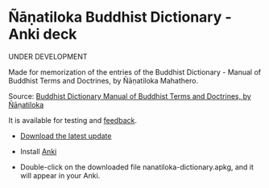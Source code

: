 # Ñāṇatiloka Buddhist Dictionary - Anki deck

UNDER DEVELOPMENT

Made for memorization of the entries of the Buddhist Dictionary - Manual of Buddhist Terms and Doctrines, 
by Ñāṇatiloka Mahathero.

Source: [Buddhist Dictionary Manual of Buddhist Terms and Doctrines, 
by Ñāṇatiloka](https://www.palikanon.com/english/wtb/dic_idx.html)

It is available for testing and [feedback](https://docs.google.com/forms/d/e/1FAIpQLSeA7LgF9KnCGWw1_HysqKpgD4eg4Hjo3ZFG7GcL53nsIETDCw/viewform).

- [Download the latest update](https://github.com/sasanarakkha/study-tools/releases/latest/download/nanatiloka-dictionary.apkg)

- Install [Anki](https://apps.ankiweb.net/)

- Double-click on the downloaded file nanatiloka-dictionary.apkg, and it will appear in your Anki.

